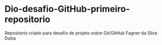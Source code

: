 # Dio-desafio-GitHub-primeiro-repositorio
Repositorio criado para desafio de projeto sobre Git/GitHub
Fagner da Silva Dutra
